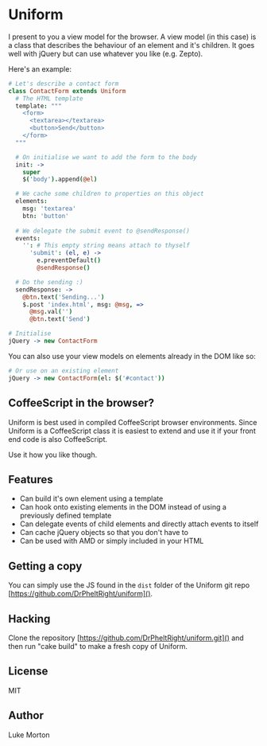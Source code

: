 # Uniform

I present to you a view model for the browser. A view model
(in this case) is a class that describes the behaviour of an
element and it's children. It goes well with jQuery but can
use whatever you like (e.g. Zepto).

Here's an example:

``` coffeescript
# Let's describe a contact form
class ContactForm extends Uniform
  # The HTML template
  template: """
    <form>
      <textarea></textarea>
      <button>Send</button>
    </form>
  """

  # On initialise we want to add the form to the body
  init: ->
    super
    $('body').append(@el)

  # We cache some children to properties on this object
  elements:
    msg: 'textarea'
    btn: 'button'
  
  # We delegate the submit event to @sendResponse()
  events:
    '': # This empty string means attach to thyself
      'submit': (el, e) ->
        e.preventDefault()
        @sendResponse()

  # Do the sending :)
  sendResponse: ->
    @btn.text('Sending...')
    $.post 'index.html', msg: @msg, =>
      @msg.val('')
      @btn.text('Send')

# Initialise
jQuery -> new ContactForm
```

You can also use your view models on elements already in
the DOM like so:

``` coffeescript
# Or use on an existing element
jQuery -> new ContactForm(el: $('#contact'))
```

## CoffeeScript in the browser?

Uniform is best used in compiled CoffeeScript browser
environments. Since Uniform is a CoffeeScript class it is
easiest to extend and use it if your front end code is also
CoffeeScript.

Use it how you like though.

## Features

 - Can build it's own element using a template
 - Can hook onto existing elements in the DOM instead of using
   a previously defined template
 - Can delegate events of child elements and directly attach
   events to itself
 - Can cache jQuery objects so that you don't have to
 - Can be used with AMD or simply included in your HTML

## Getting a copy

You can simply use the JS found in the `dist` folder of the
Uniform git repo [https://github.com/DrPheltRight/uniform]().

## Hacking

Clone the repository [https://github.com/DrPheltRight/uniform.git]()
and then run "cake build" to make a fresh copy of Uniform.

## License

MIT

## Author

Luke Morton